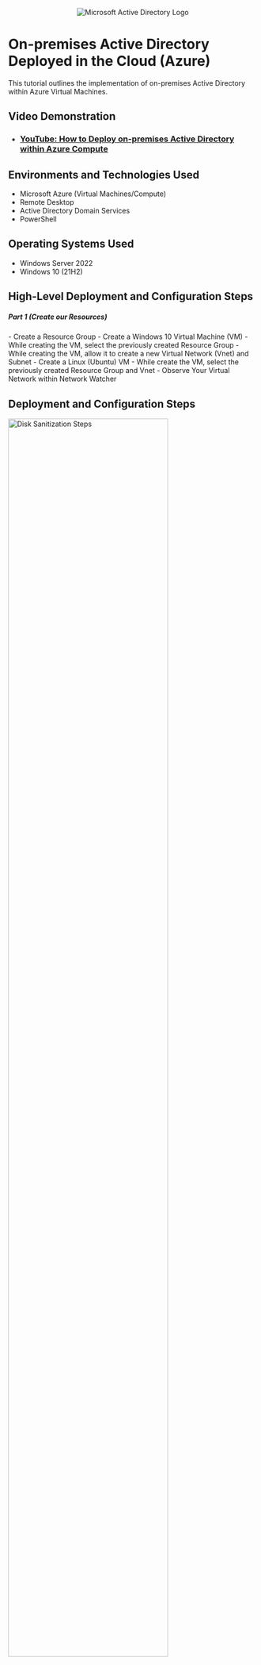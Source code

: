 <p align="center">
<img src="https://i.imgur.com/pU5A58S.png" alt="Microsoft Active Directory Logo"/>
</p>

<h1>On-premises Active Directory Deployed in the Cloud (Azure)</h1>
This tutorial outlines the implementation of on-premises Active Directory within Azure Virtual Machines.<br />


<h2>Video Demonstration</h2>

- ### [YouTube: How to Deploy on-premises Active Directory within Azure Compute](https://www.youtube.com)

<h2>Environments and Technologies Used</h2>

- Microsoft Azure (Virtual Machines/Compute)
- Remote Desktop
- Active Directory Domain Services
- PowerShell

<h2>Operating Systems Used </h2>

- Windows Server 2022
- Windows 10 (21H2)

<h2>High-Level Deployment and Configuration Steps</h2>

<h5>Part 1 (Create our Resources)</h5>
- Create a Resource Group
- Create a Windows 10 Virtual Machine (VM)
- While creating the VM, select the previously created Resource Group
- While creating the VM, allow it to create a new Virtual Network (Vnet) and Subnet
- Create a Linux (Ubuntu) VM
- While create the VM, select the previously created Resource Group and Vnet
- Observe Your Virtual Network within Network Watcher


<h2>Deployment and Configuration Steps</h2>

<p>
<img src="https://i.imgur.com/DJmEXEB.png" height="80%" width="80%" alt="Disk Sanitization Steps"/>
</p>
<p>
The first step involved creating a Resource Group, Portfolio-Lab, which would be used to contain the two virtual machines. The next step involved creating a Windows 10 Virtual Machine that runs Windows 10, P-VM. Next, a virtual machine that runs Linux (Ubuntu) was created, P-VM2. 
</p>
<img src="https://i.imgur.com/bAjYahN.jpg" height="80%" width="80%" alt="Windows 10 Virtual Machine"/>
<img src="https://i.imgur.com/6gkEFY9.jpg" height="80%" width="80%" alt="Linux (Ubuntu) Virtual Machine"/>
<br />

<p>
Wireshark was installed on the Windows 10 Virtual Machine (P-VM) and run. While first using Wireshark, I noticed that I received no response after attempting to ping the Linux VM. The reason for this was that I did not add the Linux VM to the same virtual network (this is due to the VM being deployed in a different region) as the Windows 10 VM. After recreating the Linux VM with the correct configurations, the ping was replied to by the Linux VM. An exercise was then conducted where the ICMP traffic to P-VM2 (Linux) was blocked by creating a new inbound security rule which denied ICMP traffic from anywhere. After observing the blocked ICMP traffic via Wireshark and the Powershell terminal (P-VM), the default security rules were restored.  
</p>
<img src="https://i.imgur.com/DJmEXEB.png" height="80%" width="80%" alt="Disk Sanitization Steps"/>
</p>
<br />

<p>
<img src="https://i.imgur.com/DJmEXEB.png" height="80%" width="80%" alt="Disk Sanitization Steps"/>
</p>
<p>
Lorem ipsum dolor sit amet, consectetur adipiscing elit, sed do eiusmod tempor incididunt ut labore et dolore magna aliqua. Ut enim ad minim veniam, quis nostrud exercitation ullamco laboris nisi ut aliquip ex ea commodo consequat. Duis aute irure dolor in reprehenderit in voluptate velit esse cillum dolore eu fugiat nulla pariatur.
</p>
<br />
